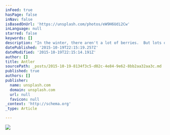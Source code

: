 ```yaml
---
inFeed: true
hasPage: false
inNav: false
isBasedOnUrl: 'https://unsplash.com/photos/eW9H6Udi2Cw'
inLanguage: null
starred: false
keywords: []
description: "In the winter, there aren't a lot of berries.  But lots of animals die.  Some have antlers.  One's we'll miss we put red ribbons on their antlers...."
datePublished: '2015-10-19T22:15:19.257Z'
dateModified: '2015-10-19T22:15:14.191Z'
author: []
title: Antler
sourcePath: _posts/2015-10-19-8134f3c5-d02c-4e84-9e62-8bb2aa32aa3c.md
published: true
authors: []
publisher:
  name: unsplash.com
  domain: unsplash.com
  url: null
  favicon: null
_context: 'http://schema.org'
_type: Article

---
```

![](https://images.unsplash.com/photo-1442029739115-ce733f0de45e?fit=crop&fm=jpg&h=1000&q=80&w=1925)